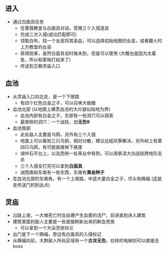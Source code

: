 ## 进入
- 通过白面具任务
	- 在蔷薇教堂与白面具对话，受赠三个入侵道具
	- 完成三次入侵(成功匹配即可)
	- 领取白布，找一个女巫将其染血，可以选择初始地图的女巫，或者癫火村上方教堂的女巫
	- 获得勋章，虽然白面具说时候未到，但是可以使用 (大概也是因为太着急，所以和蒙格打起来了)
	- 传送到王朝灵庙入口

## 血池
- 从灵庙入口向北走，是一个下坡路
	- 有四个红色白金之子，可以召唤大骷髅
- 血池北部 (以地图上横贯血池的大片疑似陆地为界)
	- 血池内部有白金之子，东部有一些洞穴可以探索
	- 最南侧的洞穴：一个战技，加**无色9**
- 血池南部
	- 此处敌人主要是乌鸦，另外有三个入侵
	- 地面上可以看到三只乌鸦，相对分散，建议远程风筝解决，另外树上有第四只乌鸦，有可能直接掉下悬崖
	- 湖中石平台上，以及西侧一处草丛中有狗，可以用亵渎大剑战技跨地形击杀
	- 三个入侵全打完可以拿到**白面具**
	- 湖西南和东南有一些东西，东南有**黄金种子**
- 在血池北部的东南角，有一个上坡路，中途大量白金之子，尽头有赐福 (这是走传送门的到达点)

## 灵庙
- 沿路上坡，一大堆死亡时会自爆产生血雾的活尸，前进直到进入建筑
- 建筑里面的敌人主要是一些直接刷新出来的鲜血贵族
	- 可以拿到一个大朵灵依铃兰
- 出门是下一个赐福，旁边有白面具的入侵标记
- 从赐福向前，大群敌人所处区域有一个**古龙无色**，右转的电梯则可以直接去boss
